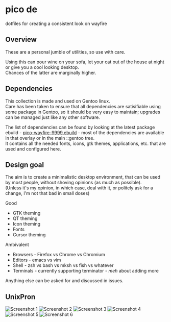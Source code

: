 # pico de

dotfiles for creating a consistent look on wayfire

## Overview

These are a personal jumble of utilities, so use with care.

Using this can pour wine on your sofa, let your cat out of the house at night or give you a cool looking desktop.<br/>
Chances of the latter are marginally higher.

## Dependencies

This collection is made and used on Gentoo linux.<br/>
Care has been taken to ensure that all dependencies are satisifiable using some package in Gentoo, so it should be very easy to maintain; upgrades can be managed just like any other software.

The list of dependencies can be found by looking at the latest package ebuild - [pico-wayfire-9999.ebuild](https://github.com/bsd-ac/wayland-desktop/blob/master/gui-apps/pico-wayfire/pico-wayfire-9999.ebuild) - most of the dependencies are available in that overlay or in the main ::gentoo tree.<br/>
It contains all the needed fonts, icons, gtk themes, applications, etc. that are used and configured here.

## Design goal

The aim is to create a minimalistic desktop environment, that can be used by most people, without shoving opinions (as much as possible).<br/>
(Unless it's my opinion, in which case, deal with it, or politely ask for a change, I'm not that bad in small doses)

Good
- GTK theming
- QT theming
- Icon theming
- Fonts
- Cursor theming

Ambivalent
- Browsers - Firefox vs Chrome vs Chromium
- Editors - emacs vs vim
- Shell - zsh vs bash vs mksh vs fish vs whatever
- Terminals - currently supporting terminator - *meh* about adding more

Anything else can be asked for and discussed in issues.

## UnixPron

![Screenshot 1](https://openpgpkey.bsd.ac/screenshot1.webp)
![Screenshot 2](https://openpgpkey.bsd.ac/screenshot2.webp)
![Screenshot 3](https://openpgpkey.bsd.ac/screenshot3.webp)
![Screenshot 4](https://openpgpkey.bsd.ac/screenshot4.png)
![Screenshot 5](https://openpgpkey.bsd.ac/screenshot5.png)
![Screenshot 6](https://openpgpkey.bsd.ac/screenshot6.png)

